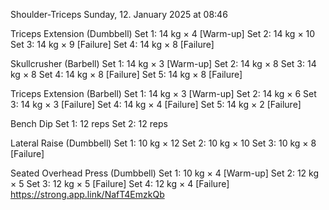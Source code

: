 Shoulder-Triceps
Sunday, 12. January 2025 at 08:46

Triceps Extension (Dumbbell)
Set 1: 14 kg × 4 [Warm-up]
Set 2: 14 kg × 10
Set 3: 14 kg × 9 [Failure]
Set 4: 14 kg × 8 [Failure]

Skullcrusher (Barbell)
Set 1: 14 kg × 3 [Warm-up]
Set 2: 14 kg × 8
Set 3: 14 kg × 8
Set 4: 14 kg × 8 [Failure]
Set 5: 14 kg × 8 [Failure]

Triceps Extension (Barbell)
Set 1: 14 kg × 3 [Warm-up]
Set 2: 14 kg × 6
Set 3: 14 kg × 3 [Failure]
Set 4: 14 kg × 4 [Failure]
Set 5: 14 kg × 2 [Failure]

Bench Dip
Set 1: 12 reps
Set 2: 12 reps

Lateral Raise (Dumbbell)
Set 1: 10 kg × 12
Set 2: 10 kg × 10
Set 3: 10 kg × 8 [Failure]

Seated Overhead Press (Dumbbell)
Set 1: 10 kg × 4 [Warm-up]
Set 2: 12 kg × 5
Set 3: 12 kg × 5 [Failure]
Set 4: 12 kg × 4 [Failure]
 https://strong.app.link/NafT4EmzkQb
